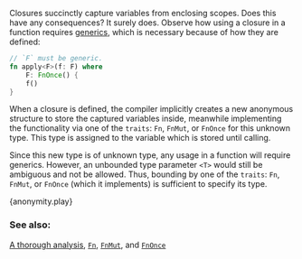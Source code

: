 Closures succinctly capture variables from enclosing scopes. Does this have
any consequences? It surely does. Observe how using a closure in a function
requires [generics], which is necessary because of how they are defined:

```rust
// `F` must be generic.
fn apply<F>(f: F) where
    F: FnOnce() {
    f()
}
```

When a closure is defined, the compiler implicitly creates a new
anonymous structure to store the captured variables inside, meanwhile
implementing the functionality via one of the `traits`: `Fn`, `FnMut`, or
`FnOnce` for this unknown type. This type is assigned to the variable which
is stored until calling.

Since this new type is of unknown type, any usage in a function will require
generics. However, an unbounded type parameter `<T>` would still be ambiguous
and not be allowed. Thus, bounding by one of the `traits`: `Fn`, `FnMut`, or
`FnOnce` (which it implements) is sufficient to specify its type.

{anonymity.play}

### See also:

[A thorough analysis][thorough_analysis], [`Fn`][fn], [`FnMut`][fn_mut],
and [`FnOnce`][fn_once]

[generics]: /generics.html
[fn]: http://doc.rust-lang.org/std/ops/trait.Fn.html
[fn_mut]: http://doc.rust-lang.org/std/ops/trait.FnMut.html
[fn_once]: http://doc.rust-lang.org/std/ops/trait.FnOnce.html
[thorough_analysis]: http://huonw.github.io/blog/2015/05/finding-closure-in-rust/
